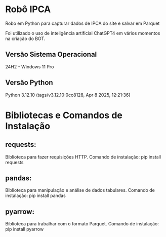 # Robô IPCA
Robo em Python para capturar dados de IPCA do site e salvar em Parquet

Foi utilizado o uso de inteligência artificial ChatGPT4 em vários momentos na criação do BOT.

## Versão Sistema Operacional
24H2 - Windows 11 Pro


## Versão Python
Python 3.12.10 (tags/v3.12.10:0cc8128, Apr  8 2025, 12:21:36)


# Bibliotecas e Comandos de Instalação

## requests:
Biblioteca para fazer requisições HTTP.
Comando de instalação:
pip install requests

## pandas:
Biblioteca para manipulação e análise de dados tabulares.
Comando de instalação:
pip install pandas

## pyarrow:
Biblioteca para trabalhar com o formato Parquet.
Comando de instalação:
pip install pyarrow

